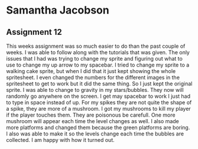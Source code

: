 # Samantha Jacobson
## Assignment 12

This weeks assignment was so much easier to do than the past couple of weeks. I was able to follow along with the tutorials that was given. The only issues that I had was trying to change my sprite and figuring out what to use to change my up arrow to my spacebar. I tried to change my sprite to a walking cake sprite, but when I did that it just kept showing the whole spritesheet. I even changed the numbers for the different images in the spritesheet to get to work but it did the same thing. So I just kept the original sprite. I was able to change to gravity in my stars/bubbles. They now will randomly go anywhere on the screen. I get may spacebar to work I just had to type in space instead of up. For my spikes they are not quite the shape of a spike, they are more of a mushroom. I got my mushrooms to kill my player if the player touches them. They are poisonous be carefull. One more mushroom will appear each time the level changes as well. I also made more platforms and changed them because the green platforms are boring. I also was able to make it so the levels change each time the bubbles are collected. I am happy with how it turned out.
